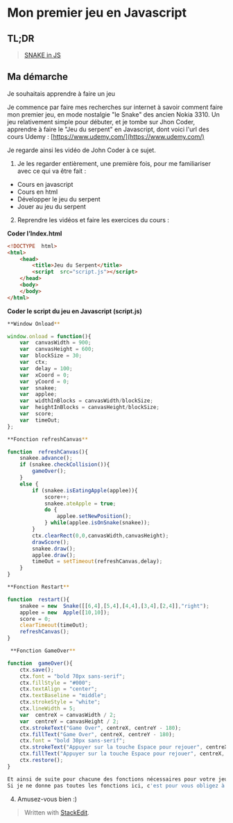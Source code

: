 # Mon premier jeu en Javascript
## TL;DR
> [SNAKE in JS](https://maevadhorme.github.io/serpent/)

## Ma démarche
Je souhaitais apprendre à faire un jeu

Je commence par faire mes recherches sur internet à savoir comment faire mon premier jeu, en mode nostalgie "le Snake" des ancien Nokia 3310. Un jeu relativement simple pour débuter, et je tombe sur Jhon Coder, apprendre à faire le "Jeu du serpent" en Javascript, dont voici l'url des cours Udemy : [https://www.udemy.com/](https://www.udemy.com/)

Je regarde ainsi les vidéo de John Coder à ce sujet.

1. Je les regarder entièrement, une première fois, pour me familiariser avec ce qui va être fait :

 - Cours en javascript
 -  Cours en html
 - Développer le jeu du serpent
 - Jouer au jeu du serpent

2.  Reprendre les vidéos et faire les exercices du cours :

**Coder l’Index.html**
```html
<!DOCTYPE  html>
<html>
	<head>
		<title>Jeu du Serpent</title>
		<script  src="script.js"></script>
	</head>
	<body>
	</body>
</html>
 ```
**Coder le script du jeu en Javascript (script.js)**
 ```bash
**Window Onload**
```
```js
window.onload = function(){
	var  canvasWidth = 900;
	var  canvasHeight = 600;
	var  blockSize = 30;
	var  ctx;
	var  delay = 100;
	var  xCoord = 0;
	var  yCoord = 0;
	var  snakee;
	var  applee;
	var  widthInBlocks = canvasWidth/blockSize;
	var  heightInBlocks = canvasHeight/blockSize;
	var  score;
	var  timeOut;
};
```
```bash
**Fonction refreshCanvas**
  ```
```js
function  refreshCanvas(){
	snakee.advance();
	if (snakee.checkCollision()){ 
		gameOver();
	}
	else {
		if (snakee.isEatingApple(applee)){
			score++;
			snakee.ateApple = true;
			do {
				applee.setNewPosition();
			} while(applee.isOnSnake(snakee));
		}
		ctx.clearRect(0,0,canvasWidth,canvasHeight);
		drawScore();
		snakee.draw();
		applee.draw();
		timeOut = setTimeout(refreshCanvas,delay);
	}
}
```
```bash
**Fonction Restart**
```
```js
function  restart(){
	snakee = new  Snake([[6,4],[5,4],[4,4],[3,4],[2,4]],"right");
	applee = new  Apple([10,10]);
	score = 0;
	clearTimeout(timeOut);
	refreshCanvas();
}
```
```bash
 **Fonction GameOver**
```
```js
function  gameOver(){
	ctx.save();
	ctx.font = "bold 70px sans-serif";
	ctx.fillStyle = "#000";
	ctx.textAlign = "center";
	ctx.textBaseline = "middle";
	ctx.strokeStyle = "white";
	ctx.lineWidth = 5;
	var  centreX = canvasWidth / 2;
	var  centreY = canvasHeight / 2;
	ctx.strokeText("Game Over", centreX, centreY - 180);
	ctx.fillText("Game Over", centreX, centreY - 180);
	ctx.font = "bold 30px sans-serif";
	ctx.strokeText("Appuyer sur la touche Espace pour rejouer", centreX, centreY - 120);
	ctx.fillText("Appuyer sur la touche Espace pour rejouer", centreX, centreY - 120);
	ctx.restore();
}
```
```bash
Et ainsi de suite pour chacune des fonctions nécessaires pour votre jeu !
Si je ne donne pas toutes les fonctions ici, c'est pour vous obligez à chercher aussi les réponses par vous même.
```
4.  Amusez-vous bien :)

> Written with [StackEdit](https://stackedit.io/).